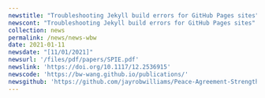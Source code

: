 ```yaml
---
newstitle: "Troubleshooting Jekyll build errors for GitHub Pages sites"
newscont: "Troubleshooting Jekyll build errors for GitHub Pages sites"
collection: news
permalink: /news/news-wbw
date: 2021-01-11
newsdate: "[11/01/2021]"
newsurl: '/files/pdf/papers/SPIE.pdf'
newslink: 'https://doi.org/10.1117/12.2536915'
newscode: 'https://bw-wang.github.io/publications/'
newsgithub: 'https://github.com/jayrobwilliams/Peace-Agreement-Strength'
---
```


